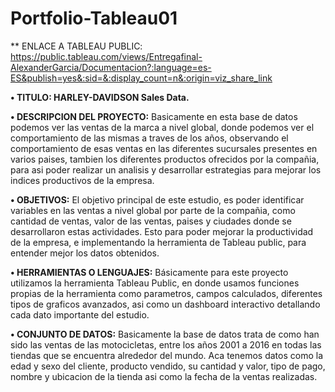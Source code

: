 # Portfolio-Tableau01
** ENLACE A TABLEAU PUBLIC: https://public.tableau.com/views/Entregafinal-AlexanderGarcia/Documentacion?:language=es-ES&publish=yes&:sid=&:display_count=n&:origin=viz_share_link

**•	TITULO: HARLEY-DAVIDSON Sales Data.**

**•	DESCRIPCION DEL PROYECTO:** Basicamente en esta base de datos podemos ver las ventas de la marca a nivel global, donde podemos ver el comportamiento de las mismas a traves de los años,
observando el comportamiento de esas ventas en las diferentes sucursales presentes en varios paises, tambien los diferentes productos ofrecidos por la compañia, para asi poder
realizar un analisis y desarrollar estrategias para mejorar los indices productivos de la empresa.

**•	OBJETIVOS:**
El objetivo principal de este estudio, es poder identificar variables en las ventas a nivel global por parte de la compañia, como cantidad de ventas, valor de las ventas, paises y ciudades donde se desarrollaron estas actividades. Esto para poder mejorar la productividad de la empresa, e implementando la herramienta de Tableau public, para entender mejor los datos obtenidos.

**•	HERRAMIENTAS O LENGUAJES:** Básicamente para este proyecto utilizamos la herramienta Tableau Public, en donde usamos funciones propias de la herramienta como parametros, campos calculados, diferentes tipos de graficos avanzados, asi como un dashboard interactivo detallando cada dato importante del estudio.

**•	CONJUNTO DE DATOS:** Basicamente la base de datos trata de como han sido las ventas de las motocicletas, entre los años 2001 a 2016 en todas las tiendas que se encuentra alrededor del mundo. Aca tenemos datos como la edad y sexo del cliente, producto vendido, su cantidad y valor, tipo de pago, nombre y ubicacion de la tienda asi como la fecha de la ventas realizadas.

